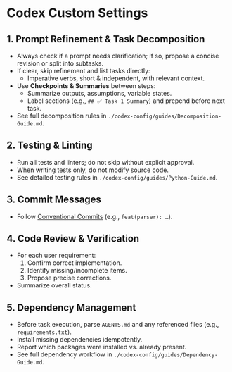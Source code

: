 # Codex Custom Settings

## 1. Prompt Refinement & Task Decomposition
- Always check if a prompt needs clarification; if so, propose a concise revision or split into subtasks.
- If clear, skip refinement and list tasks directly:
  - Imperative verbs, short & independent, with relevant context.
- Use **Checkpoints & Summaries** between steps:
  - Summarize outputs, assumptions, variable states.
  - Label sections (e.g., `## ✅ Task 1 Summary`) and prepend before next task.
- See full decomposition rules in `./codex-config/guides/Decomposition-Guide.md`.

## 2. Testing & Linting
- Run all tests and linters; do not skip without explicit approval.
- When writing tests only, do not modify source code.
- See detailed testing rules in `./codex-config/guides/Python-Guide.md`.

## 3. Commit Messages
- Follow [Conventional Commits](https://www.conventionalcommits.org/) (e.g., `feat(parser): …`).

## 4. Code Review & Verification
- For each user requirement:
  1. Confirm correct implementation.
  2. Identify missing/incomplete items.
  3. Propose precise corrections.
- Summarize overall status.

## 5. Dependency Management
- Before task execution, parse `AGENTS.md` and any referenced files (e.g., `requirements.txt`).
- Install missing dependencies idempotently.
- Report which packages were installed vs. already present.
- See full dependency workflow in `./codex-config/guides/Dependency-Guide.md`.
